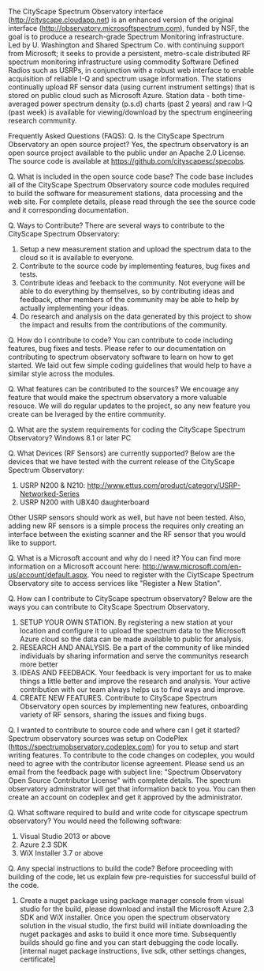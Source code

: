 The CityScape Spectrum Observatory interface (http://cityscape.cloudapp.net) is an enhanced version of the original interface (http://observatory.microsoftspectrum.com), funded by NSF, the goal is to produce a research-grade Spectrum Monitoring infrastructure. Led by U. Washington and Shared Spectrum Co. with continuing support from Microsoft; it seeks to provide a persistent, metro-scale distributed RF spectrum monitoring infrastructure using commodity Software Defined Radios such as USRPs, in conjunction with a robust web interface to enable acquisition of reliable I-Q and spectrum usage information. The stations continually upload RF sensor data (using current instrument settings) that is stored on public cloud such as Microsoft Azure. Station data - both time-averaged power spectrum density (p.s.d) charts (past 2 years) and raw I-Q (past week) is available for viewing/download by the spectrum engineering research community.

Frequently Asked Questions (FAQS):
Q. Is the CityScape Spectrum Observatory an open source project?
Yes, the spectrum observatory is an open source project available to the public under an Apache 2.0 License. The source code is available at https://github.com/cityscapesc/specobs.

Q. What is included in the open source code base?
The code base includes all of the CityScape Spectrum Observatory source code modules required to build the software for measurement stations, data processing and the web site. For complete details, please read through the see the source code and it corresponding documentation.

Q. Ways to Contribute?
There are several ways to contribute to the CityScape Spectrum Observatory:
1. Setup a new measurement station and upload the spectrum data to the cloud so it is available to everyone.
2. Contribute to the source code by implementing features, bug fixes and tests.
3. Contribute ideas and feeback to the community. Not everyone will be able to do everything by themselves, so by contributing ideas and feedback, other members of the community may be able to help by actually implementing your ideas.
4. Do research and analysis on the data generated by this project to show the impact and results from the contributions of the community.

Q. How do I contribute to code?
You can contribute to code including features, bug fixes and tests. Please refer to our documentation on contributing to spectrum observatory software to learn on how to get started.  We laid out few simple coding guidelines that would help to have a similar style across the modules.

Q. What features can be contributed to the sources?
We encouage any feature that would make the spectrum observatory a more valuable resouce. We will do regular updates to the project, so any new feature you create can be lveraged by the entire community.

Q. What are the system requirements for coding the CityScape Spectrum Observatory?
Windows 8.1 or later PC

Q. What Devices (RF Sensors) are currently supported?
Below are the devices that we have tested with the current release of the CityScape Spectrum Observatory:
1. USRP N200 & N210: http://www.ettus.com/product/category/USRP-Networked-Series
2. USRP N200 with UBX40 daughterboard

Other USRP sensors should work as well, but have not been tested. Also, adding new RF sensors is a simple process the requires only creating an interface between the existing scanner and the RF sensor that you would like to support.

Q. What is a Microsoft account and why do I need it?
You can find more information on a Microsoft account here: http://www.microsoft.com/en-us/account/default.aspx.  You need to register with the CiytScape Spectrum Observatory site to access services like "Register a New Station".

Q. How can I contribute to CityScape spectrum observatory?
Below are the ways you can contribute to CityScape Spectrum Observatory.
1. SETUP YOUR OWN STATION. By registering a new station at your location and configure it to upload the spectrum data to the Microsoft Azure cloud so the data can be made available to public for analysis.
2. RESEARCH AND ANALYSIS. Be a part of the community of like minded individuals by sharing information and serve the communitys research more better 
3. IDEAS AND FEEDBACK. Your feedback is very important for us to make things a little better and improve the research and analysis. Your active contribution with our team always helps us to find ways and improve.
4. CREATE NEW FEATURES. Contribute to CityScape Spectrum Observatory open sources by implementing new features, onboarding variety of RF sensors, sharing the issues and fixing bugs.

Q. I wanted to contribute to source code and where can I get it started?
Spectrum observatory sources was setup on CodePlex (https://spectrumobservatory.codeplex.com) for you to setup and start writing features. To contribute to the code changes on codeplex, you would need to agree with the contributor license agreement. Please send us an email from the feedback page with subject line: "Spectrum Observatory Open Source Contributor License" with complete details. The spectrum observatory adminstrator will get that information back to you. You can then create an account on codeplex and get it approved by the administrator.

Q. What software required to build and write code for cityscape spectrum observatory?
You would need the following software:
1. Visual Studio 2013 or above
2. Azure 2.3 SDK
3. WiX Installer 3.7 or above

Q. Any special instructions to build the code?
Before proceeding with building of the code, let us explain few pre-requisties for successful build of the code.
1. Create a nuget package using package manager console from visual studio for the 
build, please download and install the Microsoft Azure 2.3 SDK and WiX installer. Once you open the spectrum observatory solution in the visual studio, the first build will initiate downloading the nuget packages and asks to build it once more time. Subsequently builds should go fine and you can start debugging the code locally. [internal nuget package instructions, live sdk, other settings changes, certificate]
